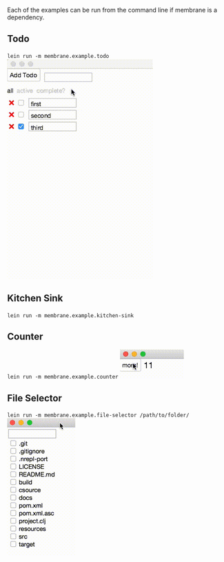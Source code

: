 Each of the examples can be run from the command line if membrane is a dependency.

## Todo
`lein run -m membrane.example.todo`
![todo](/docs/images/todo.gif?raw=true)

## Kitchen Sink
`lein run -m membrane.example.kitchen-sink`

## Counter
`lein run -m membrane.example.counter`
![simple counter](/docs/images/counter2.gif?raw=true)

## File Selector

`lein run -m membrane.example.file-selector /path/to/folder/`
![item selector](/docs/images/item-selector.gif?raw=true)







